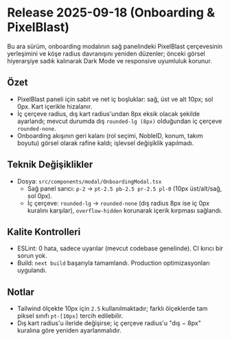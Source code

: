 # Release 2025-09-18 (Onboarding & PixelBlast)

Bu ara sürüm, onboarding modalının sağ panelindeki PixelBlast çerçevesinin yerleşimini ve köşe radius davranışını yeniden düzenler; önceki görsel hiyerarşiye sadık kalınarak Dark Mode ve responsive uyumluluk korunur.

## Özet

- PixelBlast paneli için sabit ve net iç boşluklar: sağ, üst ve alt 10px; sol 0px. Kart içerikle hizalanır.
- İç çerçeve radius, dış kart radius'undan 8px eksik olacak şekilde ayarlandı; mevcut durumda dış `rounded-lg (8px)` olduğundan iç çerçeve `rounded-none`.
- Onboarding akışının geri kalanı (rol seçimi, NobleID, konum, takım boyutu) görsel olarak rafine kaldı; işlevsel değişiklik yapılmadı.

## Teknik Değişiklikler

- Dosya: `src/components/modal/OnboardingModal.tsx`
  - Sağ panel sarıcı: `p-2` -> `pt-2.5 pb-2.5 pr-2.5 pl-0` (10px üst/alt/sağ, sol 0px).
  - İç çerçeve: `rounded-lg` -> `rounded-none` (dış radius 8px ise iç 0px kuralını karşılar), `overflow-hidden` korunarak içerik kırpması sağlandı.

## Kalite Kontrolleri

- ESLint: 0 hata, sadece uyarılar (mevcut codebase genelinde). CI kırıcı bir sorun yok.
- Build: `next build` başarıyla tamamlandı. Production optimizasyonları uygulandı.

## Notlar

- Tailwind ölçekte 10px için `2.5` kullanılmaktadır; farklı ölçeklerde tam piksel sınıfı `pt-[10px]` tercih edilebilir.
- Dış kart radius'u ileride değişirse; iç çerçeve radius'u "dış − 8px" kuralına göre yeniden ayarlanmalıdır.

